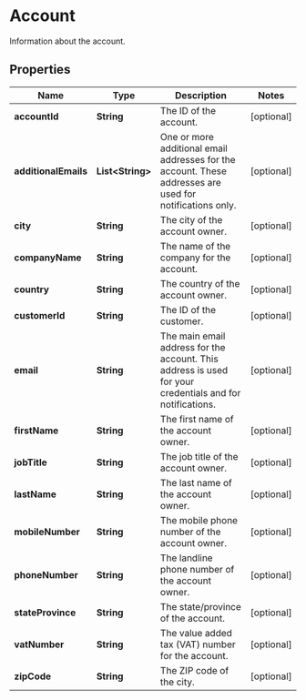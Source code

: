 

# Account

Information about the account.

## Properties

| Name | Type | Description | Notes |
|------------ | ------------- | ------------- | -------------|
|**accountId** | **String** | The ID of the account. |  [optional] |
|**additionalEmails** | **List&lt;String&gt;** | One or more additional email addresses for the account. These addresses are used for notifications only. |  [optional] |
|**city** | **String** | The city of the account owner. |  [optional] |
|**companyName** | **String** | The name of the company for the account. |  [optional] |
|**country** | **String** | The country of the account owner. |  [optional] |
|**customerId** | **String** | The ID of the customer. |  [optional] |
|**email** | **String** | The main email address for the account. This address is used for your credentials and for notifications. |  [optional] |
|**firstName** | **String** | The first name of the account owner. |  [optional] |
|**jobTitle** | **String** | The job title of the account owner. |  [optional] |
|**lastName** | **String** | The last name of the account owner. |  [optional] |
|**mobileNumber** | **String** | The mobile phone number of the account owner. |  [optional] |
|**phoneNumber** | **String** | The landline phone number of the account owner. |  [optional] |
|**stateProvince** | **String** | The state/province of the account. |  [optional] |
|**vatNumber** | **String** | The value added tax (VAT) number for the account. |  [optional] |
|**zipCode** | **String** | The ZIP code of the city. |  [optional] |



